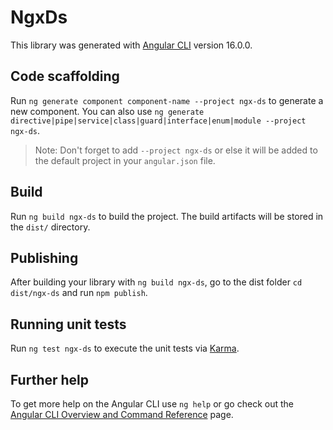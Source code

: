 # NgxDs

This library was generated with [Angular CLI](https://github.com/angular/angular-cli) version 16.0.0.

## Code scaffolding

Run `ng generate component component-name --project ngx-ds` to generate a new component. You can also use `ng generate directive|pipe|service|class|guard|interface|enum|module --project ngx-ds`.
> Note: Don't forget to add `--project ngx-ds` or else it will be added to the default project in your `angular.json` file. 

## Build

Run `ng build ngx-ds` to build the project. The build artifacts will be stored in the `dist/` directory.

## Publishing

After building your library with `ng build ngx-ds`, go to the dist folder `cd dist/ngx-ds` and run `npm publish`.

## Running unit tests

Run `ng test ngx-ds` to execute the unit tests via [Karma](https://karma-runner.github.io).

## Further help

To get more help on the Angular CLI use `ng help` or go check out the [Angular CLI Overview and Command Reference](https://angular.io/cli) page.
